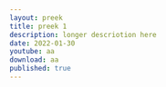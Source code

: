 ```yaml
---
layout: preek
title: preek 1
description: longer descriotion here
date: 2022-01-30
youtube: aa
download: aa
published: true
---
```

